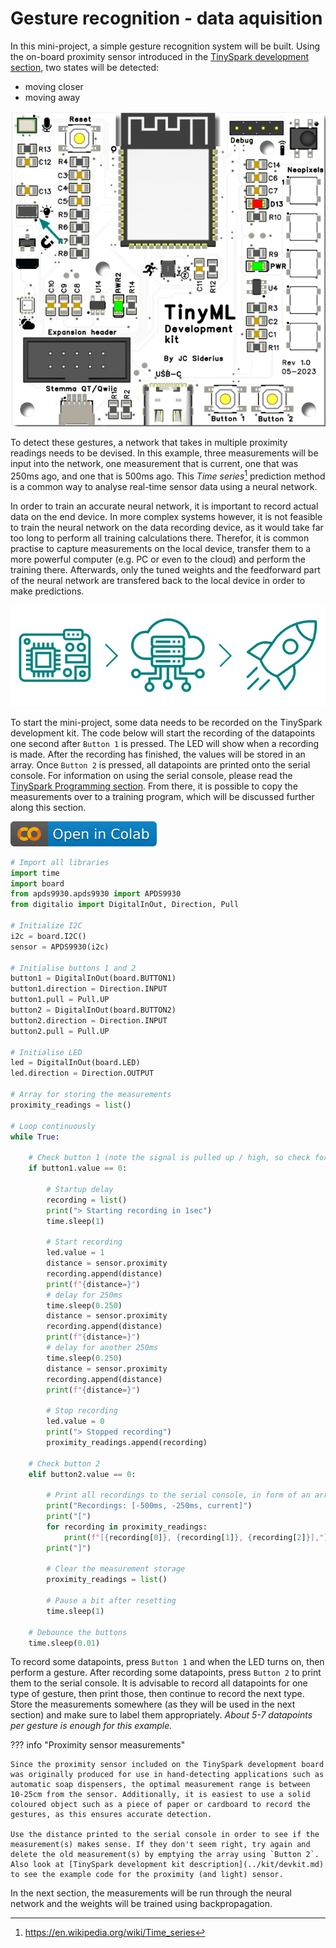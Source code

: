 # Gesture recognition - data aquisition

In this mini-project, a simple gesture recognition system will be built. Using the on-board proximity sensor introduced in the [TinySpark development section](../kit/devkit.md), two states will be detected: 

- moving closer
- moving away

![TinySpark development kit proximity sensor](../assets/images/devboard_prox_sensor.png)

To detect these gestures, a network that takes in multiple proximity readings needs to be devised. In this example, three measurements will be input into the network, one measurement that is current, one that was 250ms ago, and one that is 500ms ago. This _Time series_[^1] prediction method is a common way to analyse real-time sensor data using a neural network.

[^1]:<https://en.wikipedia.org/wiki/Time_series>

In order to train an accurate neural network, it is important to record actual data on the end device. In more complex systems however, it is not feasible to train the neural network on the data recording device, as it would take far too long to perform all training calculations there. Therefor, it is common practise to capture measurements on the local device, transfer them to a more powerful computer (e.g. PC or even to the cloud) and perform the training there. Afterwards, only the tuned weights and the feedforward part of the neural network are transfered back to the local device in order to make predictions.

![Recording data locally, processing / training remote, deploy locally](../assets/images/micro_cloud_deploy.png)

To start the mini-project, some data needs to be recorded on the TinySpark development kit. The code below will start the recording of the datapoints one second after `Button 1` is pressed. The LED will show when a recording is made. After the recording has finished, the values will be stored in an array. Once `Button 2` is pressed, all datapoints are printed onto the serial console. For information on using the serial console, please read the [TinySpark Programming section](../kit/programming.md). From there, it is possible to copy the measurements over to a training program, which will be discussed further along this section.

[![Open In Github](../assets/images/colab-badge.svg)](https://github.com/j-siderius/TinySpark/blob/main/docs/assets/examples/gesture_data_recording.py)

```python title="gesture_data_recording.py"
# Import all libraries
import time
import board
from apds9930.apds9930 import APDS9930
from digitalio import DigitalInOut, Direction, Pull

# Initialize I2C
i2c = board.I2C()
sensor = APDS9930(i2c)

# Initialise buttons 1 and 2
button1 = DigitalInOut(board.BUTTON1)
button1.direction = Direction.INPUT
button1.pull = Pull.UP
button2 = DigitalInOut(board.BUTTON2)
button2.direction = Direction.INPUT
button2.pull = Pull.UP

# Initialise LED
led = DigitalInOut(board.LED)
led.direction = Direction.OUTPUT

# Array for storing the measurements
proximity_readings = list()

# Loop continuously
while True:

    # Check button 1 (note the signal is pulled up / high, so check for low signal)
    if button1.value == 0:

        # Startup delay
        recording = list()
        print("> Starting recording in 1sec")
        time.sleep(1)

        # Start recording
        led.value = 1
        distance = sensor.proximity
        recording.append(distance)
        print(f"{distance=}")
        # delay for 250ms
        time.sleep(0.250)
        distance = sensor.proximity
        recording.append(distance)
        print(f"{distance=}")
        # delay for another 250ms
        time.sleep(0.250)
        distance = sensor.proximity
        recording.append(distance)
        print(f"{distance=}")

        # Stop recording
        led.value = 0
        print("> Stopped recording")
        proximity_readings.append(recording)

    # Check button 2
    elif button2.value == 0:

        # Print all recordings to the serial console, in form of an array
        print("Recordings: [-500ms, -250ms, current]")
        print("[")
        for recording in proximity_readings:
            print(f"[{recording[0]}, {recording[1]}, {recording[2]}],")
        print("]")

        # Clear the measurement storage
        proximity_readings = list()
        
        # Pause a bit after resetting
        time.sleep(1)

    # Debounce the buttons
    time.sleep(0.01)
```

To record some datapoints, press `Button 1` and when the LED turns on, then perform a gesture. After recording some datapoints, press `Button 2` to print them to the serial console. It is advisable to record all datapoints for one type of gesture, then print those, then continue to record the next type. Store the measurements somewhere (as they will be used in the next section) and make sure to label them appropriately. _About 5-7 datapoints per gesture is enough for this example._

??? info "Proximity sensor measurements"

    Since the proximity sensor included on the TinySpark development board was originally produced for use in hand-detecting applications such as automatic soap dispensers, the optimal measurement range is between 10-25cm from the sensor. Additionally, it is easiest to use a solid coloured object such as a piece of paper or cardboard to record the gestures, as this ensures accurate detection.

    Use the distance printed to the serial console in order to see if the measurement(s) makes sense. If they don't seem right, try again and delete the old measurement(s) by emptying the array using `Button 2`. Also look at [TinySpark development kit description](../kit/devkit.md) to see the example code for the proximity (and light) sensor.

In the next section, the measurements will be run through the neural network and the weights will be trained using backpropagation.